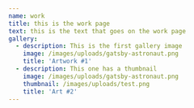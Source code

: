 ```yaml
---
name: work
title: this is the work page
text: this is the text that goes on the work page
gallery:
  - description: This is the first gallery image
    image: /images/uploads/gatsby-astronaut.png
    title: 'Artwork #1'
  - description: This one has a thumbnail
    image: /images/uploads/gatsby-astronaut.png
    thumbnail: /images/uploads/test.png
    title: 'Art #2'
---
```



